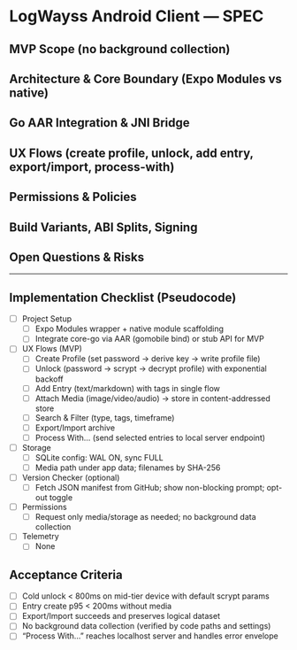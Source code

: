 # LogWayss Android Client — SPEC

## MVP Scope (no background collection)

## Architecture & Core Boundary (Expo Modules vs native)

## Go AAR Integration & JNI Bridge

## UX Flows (create profile, unlock, add entry, export/import, process-with)

## Permissions & Policies

## Build Variants, ABI Splits, Signing

## Open Questions & Risks

---

## Implementation Checklist (Pseudocode)

- [ ] Project Setup
  - [ ] Expo Modules wrapper + native module scaffolding
  - [ ] Integrate core-go via AAR (gomobile bind) or stub API for MVP
- [ ] UX Flows (MVP)
  - [ ] Create Profile (set password → derive key → write profile file)
  - [ ] Unlock (password → scrypt → decrypt profile) with exponential backoff
  - [ ] Add Entry (text/markdown) with tags in single flow
  - [ ] Attach Media (image/video/audio) → store in content-addressed store
  - [ ] Search & Filter (type, tags, timeframe)
  - [ ] Export/Import archive
  - [ ] Process With… (send selected entries to local server endpoint)
- [ ] Storage
  - [ ] SQLite config: WAL ON, sync FULL
  - [ ] Media path under app data; filenames by SHA-256
- [ ] Version Checker (optional)
  - [ ] Fetch JSON manifest from GitHub; show non-blocking prompt; opt-out toggle
- [ ] Permissions
  - [ ] Request only media/storage as needed; no background data collection
- [ ] Telemetry
  - [ ] None

## Acceptance Criteria

- [ ] Cold unlock < 800ms on mid-tier device with default scrypt params
- [ ] Entry create p95 < 200ms without media
- [ ] Export/Import succeeds and preserves logical dataset
- [ ] No background data collection (verified by code paths and settings)
- [ ] “Process With…” reaches localhost server and handles error envelope
